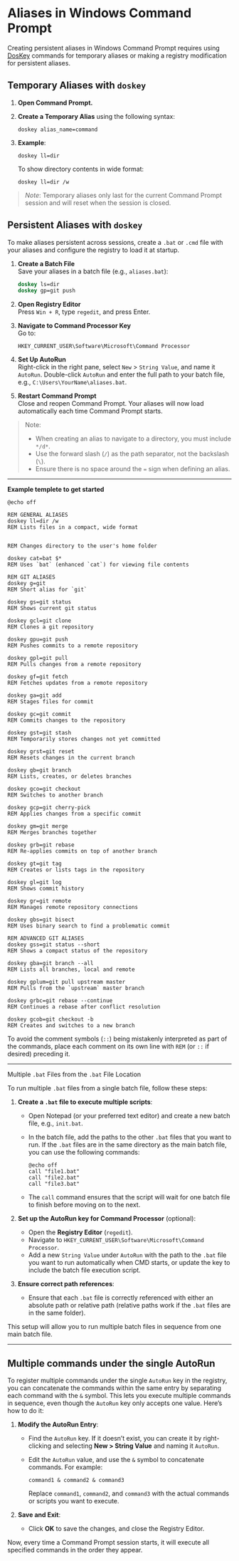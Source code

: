 # Aliases in Windows Command Prompt

Creating persistent aliases in Windows Command Prompt requires using [DosKey](https://web.archive.org/web/20140330024520/http://en.wikipedia.org/wiki/DOSKey) commands for temporary aliases or making a registry modification for persistent aliases.

## Temporary Aliases with `doskey`

1. **Open Command Prompt.**

2. **Create a Temporary Alias** using the following syntax:
   
   ```batch
   doskey alias_name=command
   ```

3. **Example**:
   
   ```batch
   doskey ll=dir
   ```
   
   To show directory contents in wide format:
   
   ```batch
   doskey ll=dir /w
   ```

> *Note*: Temporary aliases only last for the current Command Prompt session and will reset when the session is closed.

## Persistent Aliases with `doskey`

To make aliases persistent across sessions, create a `.bat` or `.cmd` file with your aliases and configure the registry to load it at startup.

1. **Create a Batch File**  
   Save your aliases in a batch file (e.g., `aliases.bat`):
   
   ```bat
   doskey ls=dir
   doskey gp=git push
   ```

2. **Open Registry Editor**  
   Press `Win + R`, type `regedit`, and press Enter.

3. **Navigate to Command Processor Key**  
   Go to:
   
   ```
   HKEY_CURRENT_USER\Software\Microsoft\Command Processor
   ```

4. **Set Up AutoRun**  
   Right-click in the right pane, select `New` > `String Value`, and name it `AutoRun`.
   Double-click `AutoRun` and enter the full path to your batch file, e.g., `C:\Users\YourName\aliases.bat`.

5. **Restart Command Prompt**  
   Close and reopen Command Prompt. Your aliases will now load automatically each time Command Prompt starts.

> Note:
> 
> - When creating an alias to navigate to a directory, you must include `*/d*`.
> - Use the forward slash (`/`) as the path separator, not the backslash (`\`).
> - Ensure there is no space around the `=` sign when defining an alias.

---

**Example templete to get started** 

```batch
@echo off

REM GENERAL ALIASES
doskey ll=dir /w
REM Lists files in a compact, wide format


REM Changes directory to the user's home folder

doskey cat=bat $*
REM Uses `bat` (enhanced `cat`) for viewing file contents

REM GIT ALIASES
doskey g=git
REM Short alias for `git`

doskey gs=git status
REM Shows current git status

doskey gcl=git clone
REM Clones a git repository

doskey gpu=git push
REM Pushes commits to a remote repository

doskey gpl=git pull
REM Pulls changes from a remote repository

doskey gf=git fetch
REM Fetches updates from a remote repository

doskey ga=git add
REM Stages files for commit

doskey gc=git commit
REM Commits changes to the repository

doskey gst=git stash
REM Temporarily stores changes not yet committed

doskey grst=git reset
REM Resets changes in the current branch

doskey gb=git branch
REM Lists, creates, or deletes branches

doskey gco=git checkout
REM Switches to another branch

doskey gcp=git cherry-pick
REM Applies changes from a specific commit

doskey gm=git merge
REM Merges branches together

doskey grb=git rebase
REM Re-applies commits on top of another branch

doskey gt=git tag
REM Creates or lists tags in the repository

doskey gl=git log
REM Shows commit history

doskey gr=git remote
REM Manages remote repository connections

doskey gbs=git bisect
REM Uses binary search to find a problematic commit

REM ADVANCED GIT ALIASES
doskey gss=git status --short
REM Shows a compact status of the repository

doskey gba=git branch --all
REM Lists all branches, local and remote

doskey gplum=git pull upstream master
REM Pulls from the `upstream` master branch

doskey grbc=git rebase --continue
REM Continues a rebase after conflict resolution

doskey gcob=git checkout -b
REM Creates and switches to a new branch
```

To avoid the comment symbols (`::`) being mistakenly interpreted as part of the commands, place each comment on its own line with `REM` (or `::` if desired) preceding it.

---

Multiple `.bat` Files from the `.bat` File Location

To run multiple `.bat` files from a single batch file, follow these steps:

1. **Create a `.bat` file to execute multiple scripts**:
   
   - Open Notepad (or your preferred text editor) and create a new batch file, e.g., `init.bat`.
   
   - In the batch file, add the paths to the other `.bat` files that you want to run. If the `.bat` files are in the same directory as the main batch file, you can use the following commands:
     
     ```batch
     @echo off
     call "file1.bat"
     call "file2.bat"
     call "file3.bat"
     ```
   
   - The `call` command ensures that the script will wait for one batch file to finish before moving on to the next.

2. **Set up the AutoRun key for Command Processor** (optional):
   
   - Open the **Registry Editor** (`regedit`).
   - Navigate to `HKEY_CURRENT_USER\Software\Microsoft\Command Processor`.
   - Add a new `String Value` under `AutoRun` with the path to the `.bat` file you want to run automatically when CMD starts, or update the key to include the batch file execution script.

3. **Ensure correct path references**:
   
   - Ensure that each `.bat` file is correctly referenced with either an absolute path or relative path (relative paths work if the `.bat` files are in the same folder).

This setup will allow you to run multiple batch files in sequence from one main batch file.

---

## Multiple commands under the single AutoRun

To register multiple commands under the single `AutoRun` key in the registry, you can concatenate the commands within the same entry by separating each command with the `&` symbol. This lets you execute multiple commands in sequence, even though the `AutoRun` key only accepts one value. Here’s how to do it:

1. **Modify the AutoRun Entry**:
   
   - Find the `AutoRun` key. If it doesn’t exist, you can create it by right-clicking and selecting **New > String Value** and naming it `AutoRun`.
   
   - Edit the `AutoRun` value, and use the `&` symbol to concatenate commands. For example:
     
     ```plaintext
     command1 & command2 & command3
     ```
     
     Replace `command1`, `command2`, and `command3` with the actual commands or scripts you want to execute.

2. **Save and Exit**:
   
   - Click **OK** to save the changes, and close the Registry Editor.

Now, every time a Command Prompt session starts, it will execute all specified commands in the order they appear.
